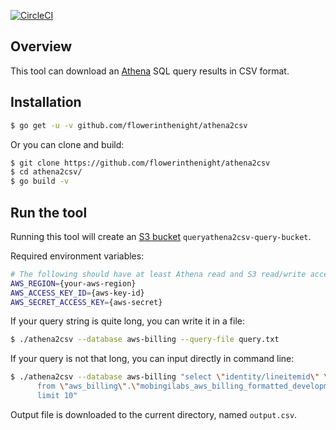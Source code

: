 [![CircleCI](https://circleci.com/gh/flowerinthenight/athena2csv/tree/master.svg?style=svg)](https://circleci.com/gh/flowerinthenight/athena2csv/tree/master)

## Overview
This tool can download an [Athena](https://aws.amazon.com/athena/) SQL query results in CSV format.

## Installation
```bash
$ go get -u -v github.com/flowerinthenight/athena2csv
```
Or you can clone and build:
```bash
$ git clone https://github.com/flowerinthenight/athena2csv
$ cd athena2csv/
$ go build -v
```

## Run the tool
Running this tool will create an [S3 bucket](https://aws.amazon.com/s3/) `queryathena2csv-query-bucket`.

Required environment variables:

```bash
# The following should have at least Athena read and S3 read/write access.
AWS_REGION={your-aws-region}
AWS_ACCESS_KEY_ID={aws-key-id}
AWS_SECRET_ACCESS_KEY={aws-secret}
```

If your query string is quite long, you can write it in a file:
```bash
$ ./athena2csv --database aws-billing --query-file query.txt
```

If your query is not that long, you can input directly in command line:
```bash
$ ./athena2csv --database aws-billing "select \"identity/lineitemid\" \
      from \"aws_billing\".\"mobingilabs_aws_billing_formatted_development\" \
      limit 10"
```

Output file is downloaded to the current directory, named `output.csv`.

